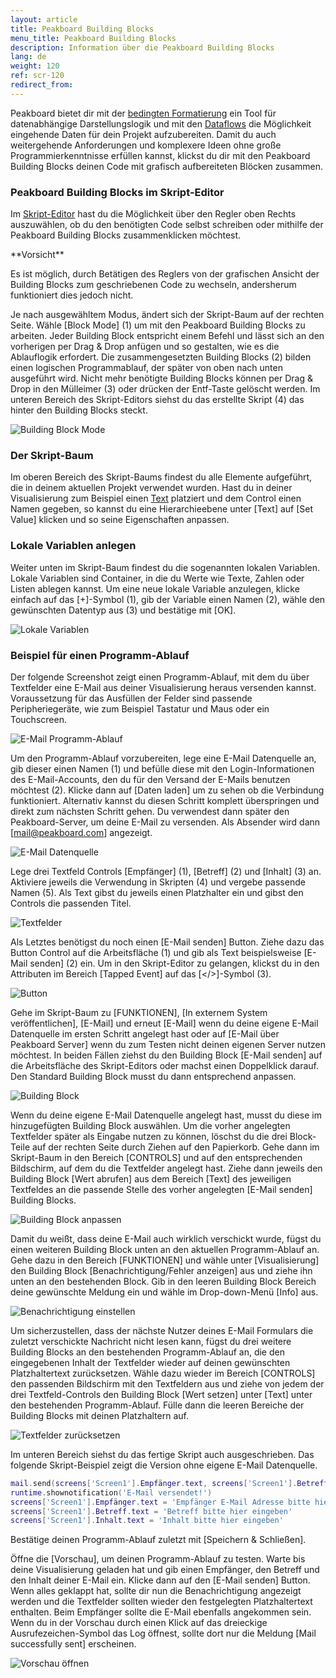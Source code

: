 ```yaml
---
layout: article
title: Peakboard Building Blocks
menu_title: Peakboard Building Blocks
description: Information über die Peakboard Building Blocks
lang: de
weight: 120
ref: scr-120
redirect_from:
---
```


Peakboard bietet dir mit der [bedingten Formatierung](/controls/de-cf.html) ein Tool für datenabhängige Darstellungslogik und mit den [Dataflows](/dataflows/de-erste-schritte.html) die Möglichkeit eingehende Daten für dein Projekt aufzubereiten. Damit du auch weitergehende Anforderungen und komplexere Ideen ohne große Programmierkenntnisse erfüllen kannst, klickst du dir mit den Peakboard Building Blocks deinen Code mit grafisch aufbereiteten Blöcken zusammen.

### Peakboard Building Blocks im Skript-Editor

Im [Skript-Editor](/scripting/de-script-editor.html) hast du die Möglichkeit über den Regler oben Rechts auszuwählen, ob du den benötigten Code selbst schreiben oder mithilfe der Peakboard Building Blocks zusammenklicken möchtest.

<div class="box-warning" markdown="1">
**Vorsicht**

Es ist möglich, durch Betätigen des Reglers von der grafischen Ansicht der Building Blocks zum geschriebenen Code zu wechseln, andersherum funktioniert dies jedoch nicht.
</div>

Je nach ausgewähltem Modus, ändert sich der Skript-Baum auf der rechten Seite. Wähle [Block Mode] (1) um mit den Peakboard Building Blocks zu arbeiten.
Jeder Building Block entspricht einem Befehl und lässt sich an den vorherigen per Drag & Drop anfügen und so gestalten, wie es die Ablauflogik erfordert.
Die zusammengesetzten Building Blocks (2) bilden einen logischen Programmablauf, der später von oben nach unten ausgeführt wird.
Nicht mehr benötigte Building Blocks können per Drag & Drop in den Mülleimer (3) oder drücken der Entf-Taste gelöscht werden.
Im unteren Bereich des Skript-Editors siehst du das erstellte Skript (4) das hinter den Building Blocks steckt.

![Building Block Mode](/assets/images/scripting/buildingblocks/de_building-blocks-01.png)

### Der Skript-Baum

Im oberen Bereich des Skript-Baums findest du alle Elemente aufgeführt, die in deinem aktuellen Projekt verwendet wurden.
Hast du in deiner Visualisierung zum Beispiel einen [Text](/controls/Common/de-text-block.html) platziert und dem Control einen Namen gegeben, so kannst du eine Hierarchieebene unter [Text] auf [Set Value] klicken und so seine Eigenschaften anpassen.

### Lokale Variablen anlegen

Weiter unten im Skript-Baum findest du die sogenannten lokalen Variablen.
Lokale Variablen sind Container, in die du Werte wie Texte, Zahlen oder Listen ablegen kannst.
Um eine neue lokale Variable anzulegen, klicke einfach auf das [+]-Symbol (1), gib der Variable einen Namen (2), wähle den gewünschten Datentyp aus (3) und bestätige mit [OK].

![Lokale Variablen](/assets/images/scripting/buildingblocks/de_building-blocks-02.png)

### Beispiel für einen Programm-Ablauf

Der folgende Screenshot zeigt einen Programm-Ablauf, mit dem du über Textfelder eine E-Mail aus deiner Visualisierung heraus versenden kannst. Voraussetzung für das Ausfüllen der Felder sind passende Peripheriegeräte, wie zum Beispiel Tastatur und Maus oder ein Touchscreen.

![E-Mail Programm-Ablauf](/assets/images/scripting/buildingblocks/de_example-01.png)

Um den Programm-Ablauf vorzubereiten, lege eine E-Mail Datenquelle an, gib dieser einen Namen (1) und befülle diese mit den Login-Informationen des E-Mail-Accounts, den du für den Versand der E-Mails benutzen möchtest (2). Klicke dann auf [Daten laden] um zu sehen ob die Verbindung funktioniert. Alternativ kannst du diesen Schritt komplett überspringen und direkt zum nächsten Schritt gehen. Du verwendest dann später den Peakboard-Server, um deine E-Mail zu versenden. Als Absender wird dann [mail@peakboard.com] angezeigt.

![E-Mail Datenquelle](/assets/images/scripting/buildingblocks/de_example-02.png)

Lege drei Textfeld Controls [Empfänger] (1), [Betreff] (2) und [Inhalt] (3) an. Aktiviere jeweils die Verwendung in Skripten (4) und vergebe passende Namen (5). Als Text gibst du jeweils einen Platzhalter ein und gibst den Controls die passenden Titel.

![Textfelder](/assets/images/scripting/buildingblocks/de_example-03.png)

Als Letztes benötigst du noch einen [E-Mail senden] Button. Ziehe dazu das Button Control auf die Arbeitsfläche (1) und gib als Text beispielsweise [E-Mail senden] (2) ein. Um in den Skript-Editor zu gelangen, klickst du in den Attributen im Bereich [Tapped Event] auf das [</>]-Symbol (3).

![Button](/assets/images/scripting/buildingblocks/de_example-04.png)

Gehe im Skript-Baum zu [FUNKTIONEN], [In externem System veröffentlichen], [E-Mail] und erneut [E-Mail] wenn du deine eigene E-Mail Datenquelle im ersten Schritt angelegt hast oder auf [E-Mail über Peakboard Server] wenn du zum Testen nicht deinen eigenen Server nutzen möchtest. In beiden Fällen ziehst du den Building Block [E-Mail senden] auf die Arbeitsfläche des Skript-Editors oder machst einen Doppelklick darauf. Den Standard Building Block musst du dann entsprechend anpassen.

![Building Block](/assets/images/scripting/buildingblocks/de_example-05.gif)

Wenn du deine eigene E-Mail Datenquelle angelegt hast, musst du diese im hinzugefügten Building Block auswählen. Um die vorher angelegten Textfelder später als Eingabe nutzen zu können, löschst du die drei Block-Teile auf der rechten Seite durch Ziehen auf den Papierkorb. Gehe dann im Skript-Baum in den Bereich [CONTROLS] und auf den entsprechenden Bildschirm, auf dem du die Textfelder angelegt hast. Ziehe dann jeweils den Building Block [Wert abrufen] aus dem Bereich [Text] des jeweiligen Textfeldes an die passende Stelle des vorher angelegten [E-Mail senden] Building Blocks.

![Building Block anpassen](/assets/images/scripting/buildingblocks/de_example-06.gif)

Damit du weißt, dass deine E-Mail auch wirklich verschickt wurde, fügst du einen weiteren Building Block unten an den aktuellen Programm-Ablauf an. Gehe dazu in den Bereich [FUNKTIONEN] und wähle unter [Visualisierung] den Building Block [Benachrichtigung/Fehler anzeigen] aus und ziehe ihn unten an den bestehenden Block. Gib in den leeren Building Block Bereich deine gewünschte Meldung ein und wähle im Drop-down-Menü [Info] aus.

![Benachrichtigung einstellen](/assets/images/scripting/buildingblocks/de_example-07.gif)

Um sicherzustellen, dass der nächste Nutzer deines E-Mail Formulars die zuletzt verschickte Nachricht nicht lesen kann, fügst du drei weitere Building Blocks an den bestehenden Programm-Ablauf an, die den eingegebenen Inhalt der Textfelder wieder auf deinen gewünschten Platzhaltertext zurücksetzen. Wähle dazu wieder im Bereich [CONTROLS] den passenden Bildschirm mit den Textfeldern aus und ziehe von jedem der drei Textfeld-Controls den Building Block [Wert setzen] unter [Text] unter den bestehenden Programm-Ablauf. Fülle dann die leeren Bereiche der Building Blocks mit deinen Platzhaltern auf.

![Textfelder zurücksetzen](/assets/images/scripting/buildingblocks/de_example-08.gif)

Im unteren Bereich siehst du das fertige Skript auch ausgeschrieben.
Das folgende Skript-Beispiel zeigt die Version ohne eigene E-Mail Datenquelle.

```lua
mail.send(screens['Screen1'].Empfänger.text, screens['Screen1'].Betreff.text, screens['Screen1'].Inhalt.text)
runtime.shownotification('E-Mail versendet!')
screens['Screen1'].Empfänger.text = 'Empfänger E-Mail Adresse bitte hier eingeben'
screens['Screen1'].Betreff.text = 'Betreff bitte hier eingeben'
screens['Screen1'].Inhalt.text = 'Inhalt bitte hier eingeben'
```

Bestätige deinen Programm-Ablauf zuletzt mit [Speichern & Schließen].

Öffne die [Vorschau], um deinen Programm-Ablauf zu testen. Warte bis deine Visualisierung geladen hat und gib einen Empfänger, den Betreff und den Inhalt deiner E-Mail ein. Klicke dann auf den [E-Mail senden] Button. Wenn alles geklappt hat, sollte dir nun die Benachrichtigung angezeigt werden und die Textfelder sollten wieder den festgelegten Platzhaltertext enthalten. Beim Empfänger sollte die E-Mail ebenfalls angekommen sein. Wenn du in der Vorschau durch einen Klick auf das dreieckige Ausrufezeichen-Symbol das Log öffnest, sollte dort nur die Meldung [Mail successfully sent] erscheinen.

![Vorschau öffnen](/assets/images/scripting/buildingblocks/de_example-09.gif)
